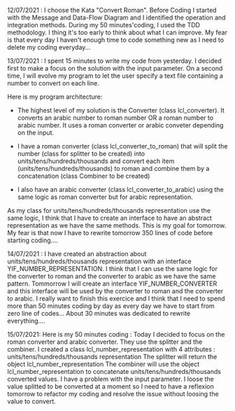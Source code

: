 12/07/2021 : 
I choose the Kata "Convert Roman". Before Coding I started with the Message and Data-Flow Diagram and I identified the operation and integration methods.
During my 50 minutes'coding, I used the TDD methodology. I thing it's too early to think about what I can improve.
My fear is that every day I haven't enough time to code something new as I need to delete my coding everyday... 

13/07/2021 : 
I spent 15 minutes to write my code from yesterday. I decided first to make a focus on the solution with the input parameter. 
On a second time, I will evolve my program to let the user specify a text file containing a number to convert on each line.

Here is my program architecture: 

 - The highest level of my solution is the Converter (class lcl_converter). It converts an arabic number to roman number OR a roman number to arabic number.
	It uses a roman converter or arabic conveter depending on the input.
 
 - I have a roman converter (class lcl_converter_to_roman) that will split the number (class for splitter to be created) into units/tens/hundreds/thousands 
     and convert each item (units/tens/hundreds/thousands) to roman and combine them by a concatenation (class Combiner to be created)
 
 
 - I also have an arabic converter (class lcl_converter_to_arabic) using the same logic as roman converter but for arabic representation.
 
 As my class for units/tens/hundreds/thousands representation use the same logic, I think that I have to create an interface to have an abstract 
 representation as we have the same methods. This is my goal for tomorrow.
My fear is that now I have to rewrite tomorrow 350 lines of code before starting coding....


14/07/2021 :
I have created an abstraction about units/tens/hundreds/thousands representation with an interface YIF_NUMBER_REPRESENTATION. 
I think that I can use the same logic for the converter to roman and the converter to arabic as we have the same pattern.
Tommorrow I will create an interface YIF_NUMBER_CONVERTER and this interface will be used by the converter to roman and the converter to arabic.
I really want to finish this exercice and I think that I need to spend more than 50 minutes coding by day as every day we have to start from zero line of codes...
About 30 minutes was dedicated to rewrite everything....


15/07/2021:
Here is my 50 minutes coding : 
Today I decided to focus on the roman converter and arabic converter. They use the splitter and the combiner. 
I created a class lcl_number_representation with 4 attributes : units/tens/hundreds/thousands representation
The splitter will return the object lcl_number_representation
The combiner will use the object lcl_number_representation to concatenate units/tens/hundreds/thousands converted values.
I have a problem with the input parameter. I loose the value splitted to be converted at a moment so I need to have a reflexion tomorrow to refactor my coding 
and resolve the issue without loosing the value to convert.